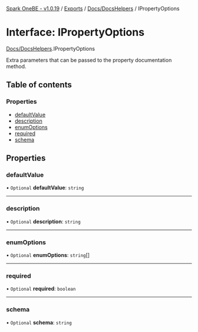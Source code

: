 [Spark OneBE - v1.0.19](../README.md) / [Exports](../modules.md) / [Docs/DocsHelpers](../modules/Docs_DocsHelpers.md) / IPropertyOptions

# Interface: IPropertyOptions

[Docs/DocsHelpers](../modules/Docs_DocsHelpers.md).IPropertyOptions

Extra parameters that can be passed to the property documentation method.

## Table of contents

### Properties

- [defaultValue](Docs_DocsHelpers.IPropertyOptions.md#defaultvalue)
- [description](Docs_DocsHelpers.IPropertyOptions.md#description)
- [enumOptions](Docs_DocsHelpers.IPropertyOptions.md#enumoptions)
- [required](Docs_DocsHelpers.IPropertyOptions.md#required)
- [schema](Docs_DocsHelpers.IPropertyOptions.md#schema)

## Properties

### defaultValue

• `Optional` **defaultValue**: `string`

___

### description

• `Optional` **description**: `string`

___

### enumOptions

• `Optional` **enumOptions**: `string`[]

___

### required

• `Optional` **required**: `boolean`

___

### schema

• `Optional` **schema**: `string`
